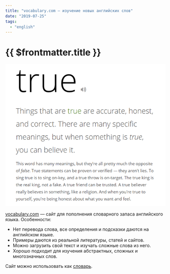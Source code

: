 ```yaml
---
title: "vocabulary.com — изучение новых английских слов"
date: "2019-07-25"
tags: 
  - "english"
---
```


# {{ $frontmatter.title }}

![Описание слова true из vocabulary.com](images/vocabulary.png)

[vocabulary.com](https://www.vocabulary.com/) — сайт для пополнения словарного запаса английского языка. Особенности:

- Нет перевода слова, все определения и подсказки даются на английском языке.
- Примеры даются из реальной литературы, статей и сайтов.
- Можно загрузить свой текст и изучать сложные слова из него.
- Хорошо подходит для изучения абстрактных, сложных и многозначных слов.

Сайт можно использовать как [словарь](https://www.vocabulary.com/dictionary/).
